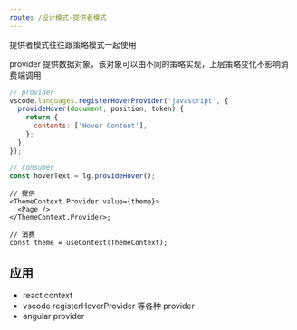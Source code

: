 ```yaml
---
route: /设计模式-提供者模式
---
```


提供者模式往往跟策略模式一起使用

provider 提供数据对象，该对象可以由不同的策略实现，上层策略变化不影响消费端调用

```js
// provider
vscode.languages.registerHoverProvider('javascript', {
  provideHover(document, position, token) {
    return {
      contents: ['Hover Content'],
    };
  },
});

// consumer
const hoverText = lg.provideHover();
```

```tsx | pure
// 提供
<ThemeContext.Provider value={theme}>
  <Page />
</ThemeContext.Provider>;

// 消费
const theme = useContext(ThemeContext);
```

## 应用

- react context
- vscode registerHoverProvider 等各种 provider
- angular provider
